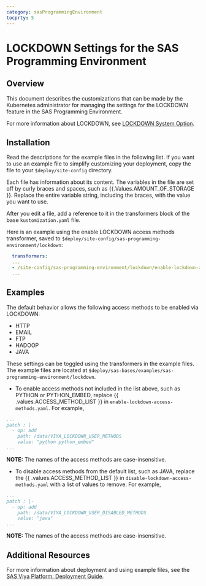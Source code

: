 ```yaml
---
category: sasProgrammingEnvironment
tocprty: 5
---
```


# LOCKDOWN Settings for the SAS Programming Environment

## Overview

This document describes the customizations that can be made by the Kubernetes
administrator for managing the settings for the LOCKDOWN feature in the
SAS Programming Environment.

For more information about LOCKDOWN, see
[LOCKDOWN System Option](https://go.documentation.sas.com/?docsetId=calsrvpgm&docsetTarget=p04d9diqt9cjqnn1auxc3yl1ifef.htm&docsetVersion=v_008&locale=en&showBanner=walkup#p0sshm6ekdjiafn1jm5o0as6dsdr).

## Installation

Read the descriptions for the example files in the following list. If you
want to use an example file to simplify customizing your deployment, copy
the file to your `$deploy/site-config` directory.

Each file has information about its content. The variables in the file are set
off by curly braces and spaces, such as {{.Values.AMOUNT_OF_STORAGE }}. Replace the
entire variable string, including the braces, with the value you want to use.

After you edit a file, add a reference to it in the transformers block of the
base `kustomization.yaml` file.

Here is an example using the enable LOCKDOWN access methods transformer, saved
to `$deploy/site-config/sas-programming-environment/lockdown`:

```yaml
  transformers:
  ...
  - /site-config/sas-programming-environment/lockdown/enable-lockdown-access-methods.yaml
  ...
  ```

## Examples

The default behavior allows the following access methods to be enabled via
LOCKDOWN:

- HTTP
- EMAIL
- FTP
- HADOOP
- JAVA

These settings can be toggled using the transformers in the example files.
The example files are located at
 `$deploy/sas-bases/examples/sas-programming-environment/lockdown`.

- To enable access methods not included in the list above, such as PYTHON or
PYTHON_EMBED, replace {{ .values.ACCESS_METHOD_LIST }}
in `enable-lockdown-access-methods.yaml`. For example,

```yaml
...
patch : |-
  - op: add
    path: /data/VIYA_LOCKDOWN_USER_METHODS
    value: "python python_embed"
...
```

**NOTE:** The names of the access methods are case-insensitive.

- To disable access methods from the default list, such as JAVA, replace
the {{ .values.ACCESS_METHOD_LIST }} in `disable-lockdown-access-methods.yaml` with a list
of values to remove.  For example,

```yaml
...
patch : |-
  - op: add
    path: /data/VIYA_LOCKDOWN_USER_DISABLED_METHODS
    value: "java"
...
```

**NOTE:** The names of the access methods are case-insensitive.

## Additional Resources

For more information about deployment and using example files, see the
[SAS Viya Platform: Deployment Guide](http://documentation.sas.com/?cdcId=itopscdc&cdcVersion=default&docsetId=dplyml0phy0dkr&docsetTarget=titlepage.htm).